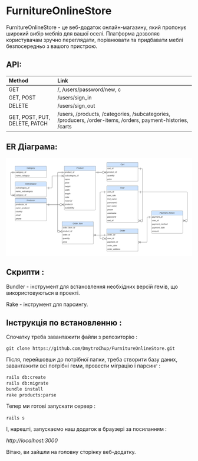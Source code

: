 # FurnitureOnlineStore

FurnitureOnlineStore - це веб-додаток онлайн-магазину, який пропонує широкий вибір меблів для вашої оселі. Платформа дозволяє користувачам зручно переглядати, порівнювати та придбавати меблі безпосередньо з вашого пристрою.

## API:

| Method                       | Link                                                                                                         |
|:-----------------------------|:-------------------------------------------------------------------------------------------------------------|
| GET                          | /, /users/password/new, c                                                                                    |
| GET, POST                    | /users/sign_in                                                                                               |
| DELETE                       | /users/sign_out                                                                                              |
| GET, POST, PUT, DELETE, PATCH | /users, /products, /categories, /subcategories, /producers, /order-items, /orders, payment-histories, /carts |

## ER Діаграма:

![ERD](https://github.com/DmytroChup/FurnitureOnlineStore/blob/main/er-diagram.png)

## Скрипти :
Bundler - інструмент для встановлення необхідних версій гемів, що використовуються в проекті.

Rake - інструмент для парсингу.

## Інструкція по встановленню : 

Спочатку треба завантажити файли з репозиторію :

```
git clone https://github.com/DmytroChup/FurnitureOnlineStore.git
```

Після, перейшовши до потрібної папки, треба створити базу даних,
завантажити всі потрібні геми, провести міграцію і парсинг : 
```
rails db:create
rails db:migrate
bundle install
rake products:parse
```

Тепер ми готові запускати сервер : 

```rails s```

І, нарешті, запускаємо наш додаток в браузері за посиланням : 

*http://localhost:3000*

Вітаю, ви зайшли на головну сторінку веб-додатку. 

